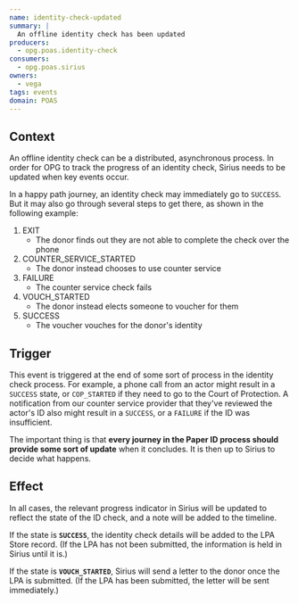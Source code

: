 ```yaml
---
name: identity-check-updated
summary: |
  An offline identity check has been updated
producers:
  - opg.poas.identity-check
consumers:
  - opg.poas.sirius
owners:
  - vega
tags: events
domain: POAS
---
```


## Context

An offline identity check can be a distributed, asynchronous process. In order for OPG to track the progress of an identity check, Sirius needs to be updated when key events occur.

In a happy path journey, an identity check may immediately go to `SUCCESS`. But it may also go through several steps to get there, as shown in the following example:

1. EXIT
   - The donor finds out they are not able to complete the check over the phone
1. COUNTER_SERVICE_STARTED
   - The donor instead chooses to use counter service
1. FAILURE
   - The counter service check fails
1. VOUCH_STARTED
   - The donor instead elects someone to voucher for them
1. SUCCESS
   - The voucher vouches for the donor's identity

## Trigger

This event is triggered at the end of some sort of process in the identity check process. For example, a phone call from an actor might result in a `SUCCESS` state, or `COP_STARTED` if they need to go to the Court of Protection. A notification from our counter service provider that they've reviewed the actor's ID also might result in a `SUCCESS`, or a `FAILURE` if the ID was insufficient.

The important thing is that **every journey in the Paper ID process should provide some sort of update** when it concludes. It is then up to Sirius to decide what happens.

## Effect

In all cases, the relevant progress indicator in Sirius will be updated to reflect the state of the ID check, and a note will be added to the timeline.

If the state is **`SUCCESS`**, the identity check details will be added to the LPA Store record. (If the LPA has not been submitted, the information is held in Sirius until it is.)

If the state is **`VOUCH_STARTED`**, Sirius will send a letter to the donor once the LPA is submitted. (If the LPA has been submitted, the letter will be sent immediately.)
